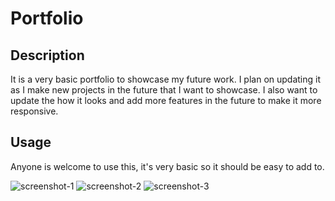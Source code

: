 # Portfolio

## Description

It is a very basic portfolio to showcase my future work. I plan on updating it as I make new projects in the future that I want to showcase. I also want to update the 
how it looks and add more features in the future to make it more responsive.

## Usage

Anyone is welcome to use this, it's very basic so it should be easy to add to.

![screenshot-1](Assets/images/screenshot-1)
![screenshot-2](Assets/images/screenshot-2)
![screenshot-3](Assets/images/screenshot-3)

